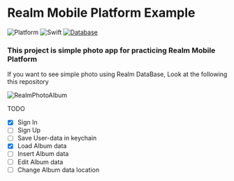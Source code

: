 # Realm Mobile Platform Example
![Platform](https://img.shields.io/badge/platform-iOS-blue.svg)
![Swift](https://img.shields.io/badge/Swift-3.1-orange.svg)
[![Database](https://img.shields.io/badge/Database-Realm-green.svg)](https://realm.io/products/realm-mobile-platform/)

### This project is simple photo app for practicing Realm Mobile Platform
If you want to see simple photo using Realm DataBase, Look at the following this repository

![RealmPhotoAlbum](https://github.com/MijeongJeon/RealmPhotoAlbum)

TODO
- [x] Sign In
- [ ] Sign Up
- [ ] Save User-data in keychain
- [x] Load Album data
- [ ] Insert Album data
- [ ] Edit Album data
- [ ] Change Album data location
